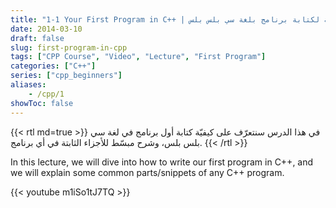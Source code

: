 ```yaml
---
title: "1-1 Your First Program in C++ | الصيغة العامة لكتابة برنامج بلغة سي بلس بلس"
date: 2014-03-10
draft: false
slug: first-program-in-cpp
tags: ["CPP Course", "Video", "Lecture", "First Program"]
categories: ["C++"]
series: ["cpp_beginners"]
aliases:
    - /cpp/1
showToc: false
---
```


{{< rtl md=true >}}
في هذا الدرس سنتعرّف على كيفيّة كتابة أول برنامج في لغة سي بلس بلس، وشرح مبسّط للأجزاء الثابتة في أي برنامج.
{{< /rtl >}}

In this lecture, we will dive into how to write our first program in C++, and we will explain some common parts/snippets of any C++ program.

{{< youtube m1iSo1tJ7TQ >}}